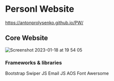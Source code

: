 # Personl Website
https://antonprolysenko.github.io/PW/
## Core Website




![Screenshot 2023-01-18 at 19 54 05](https://user-images.githubusercontent.com/112988428/213332121-676aff8e-ebb7-47de-a45c-1913bf87fbc6.jpg)


### Frameworks & libraries
Bootstrap
Swiper JS
Email JS
AOS
Font Awersome
